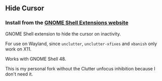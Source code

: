 ## Hide Cursor

### Install from the [GNOME Shell Extensions website](https://extensions.gnome.org/extension/6727/hide-cursor/)

GNOME Shell extension to hide the cursor on inactivity.

For use on Wayland, since `unclutter`, `unclutter-xfixes` and `xbanish` only work on X11.

Works with GNOME Shell 48.

This is my personal fork without the Clutter unfocus inhibition because I don't need it.
